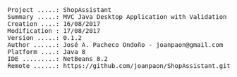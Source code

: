 <pre>

Project .....: ShopAssistant
Summary .....: MVC Java Desktop Application with Validation #01
Creation ....: 16/08/2017
Modification : 17/08/2017
Version .....: 0.1.2
Author ......: José A. Pacheco Ondoño - joanpaon@gmail.com
Platform ....: Java 8
IDE .........: NetBeans 8.2
Remote ......: https://github.com/joanpaon/ShopAssistant.git

</pre>
